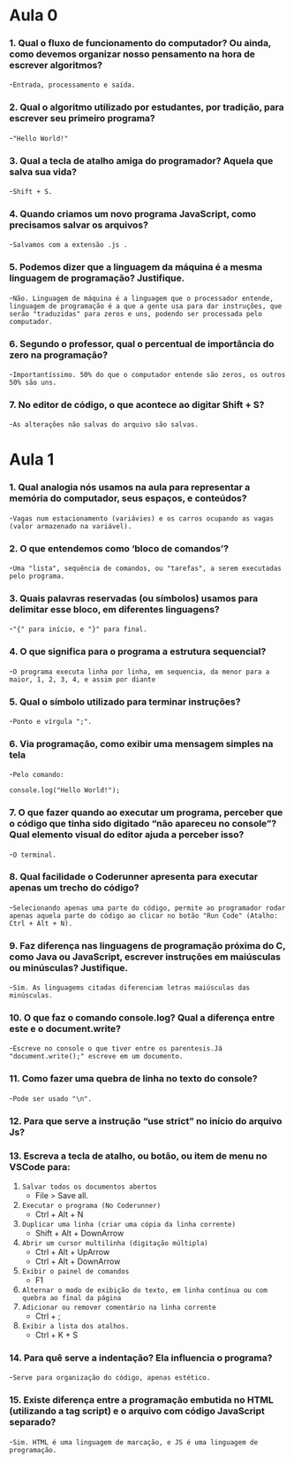 # Aula 0

### 1. Qual o fluxo de funcionamento do computador? Ou ainda, como devemos organizar nosso pensamento na hora de escrever algoritmos?
-`Entrada, processamento e saída.`

### 2. Qual o algoritmo utilizado por estudantes, por tradição, para escrever seu primeiro programa?
-`"Hello World!"`

### 3. Qual a tecla de atalho amiga do programador? Aquela que salva sua vida?
-`Shift + S.`

### 4. Quando criamos um novo programa JavaScript, como precisamos salvar os arquivos?
-`Salvamos com a extensão .js .`

### 5. Podemos dizer que a linguagem da máquina é a mesma linguagem de programação? Justifique.
-`Não. Linguagem de máquina é a linguagem que o processador entende, linguagem de programação é a que a gente usa para dar instruções, que serão "traduzidas" para zeros e uns, podendo ser processada pelo computador.`

### 6. Segundo o professor, qual o percentual de importância do zero na programação?
-`Importantíssimo. 50% do que o computador entende são zeros, os outros 50% são uns.`

### 7. No editor de código, o que acontece ao digitar Shift + S?
-`As alterações não salvas do arquivo são salvas.`

# Aula 1 

### 1. Qual analogia nós usamos na aula para representar a memória do computador, seus espaços, e conteúdos?
-`Vagas num estacionamento (variávies) e os carros ocupando as vagas (valor armazenado na variável).`

### 2. O que entendemos como ‘bloco de comandos’?
-`Uma "lista", sequência de comandos, ou "tarefas", a serem executadas pelo programa.`

### 3. Quais palavras reservadas (ou símbolos) usamos para delimitar esse bloco, em diferentes linguagens?
-`"{" para início, e "}" para final.`

### 4. O que significa para o programa a estrutura sequencial?
-`O programa executa linha por linha, em sequencia, da menor para a maior, 1, 2, 3, 4, e assim por diante`

### 5. Qual o símbolo utilizado para terminar instruções?
-`Ponto e vírgula ";".`

### 6. Via programação, como exibir uma mensagem simples na tela
-`Pelo comando:`

    console.log("Hello World!");

### 7. O que fazer quando ao executar um programa, perceber que o código que tinha sido digitado “não apareceu no console”? Qual elemento visual do editor ajuda a perceber isso?
-`O terminal.`

### 8. Qual facilidade o Coderunner apresenta para executar apenas um trecho do código?
-`Selecionando apenas uma parte do código, permite ao programador rodar apenas aquela parte do código ao clicar no botão "Run Code" (Atalho: Ctrl + Alt + N).`

### 9. Faz diferença nas linguagens de programação próxima do C, como Java ou JavaScript, escrever instruções em maiúsculas ou minúsculas? Justifique.
-`Sim. As linguagems citadas diferenciam letras maiúsculas das minúsculas.`

### 10. O que faz o comando console.log? Qual a diferença entre este e o document.write?
-`Escreve no console o que tiver entre os parentesis.Já "document.write();" escreve em um documento.`

### 11. Como fazer uma quebra de linha no texto do console?
-`Pode ser usado "\n".`

### 12. Para que serve a instrução “use strict” no início do arquivo Js?

### 13. Escreva a tecla de atalho, ou botão, ou item de menu no VSCode para:
1. `Salvar todos os documentos abertos`
    - File > Save all.
1. `Executar o programa (No Coderunner)`
    - Ctrl + Alt + N
1. `Duplicar uma linha (criar uma cópia da linha corrente)`
    - Shift + Alt + DownArrow
1. `Abrir um cursor multilinha (digitação múltipla)`
    - Ctrl + Alt + UpArrow
    - Ctrl + Alt + DownArrow
1. `Exibir o painel de comandos`
    - F1
1. `Alternar o modo de exibição do texto, em linha contínua ou com quebra ao final da página`
1. `Adicionar ou remover comentário na linha corrente`
    - Ctrl + ;
1. `Exibir a lista dos atalhos.`
    - Ctrl + K + S

### 14. Para quê serve a indentação? Ela influencia o programa?
-`Serve para organização do código, apenas estético.`

### 15. Existe diferença entre a programação embutida no HTML (utilizando a tag script) e o arquivo com código JavaScript separado?
-`Sim. HTML é uma linguagem de marcação, e JS é uma linguagem de programação.`